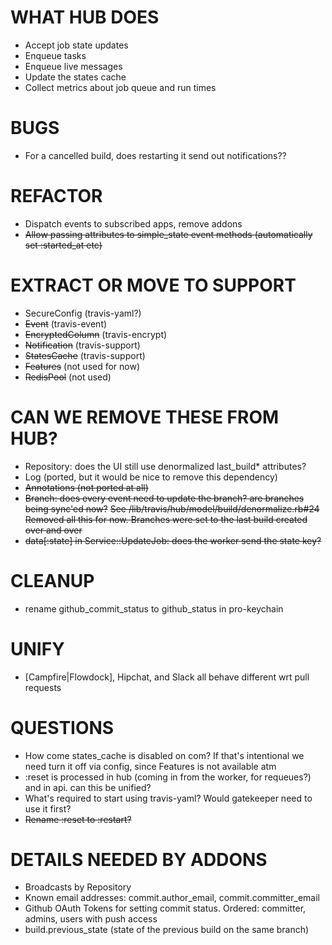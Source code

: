 # WHAT HUB DOES

* Accept job state updates
* Enqueue tasks
* Enqueue live messages
* Update the states cache
* Collect metrics about job queue and run times

# BUGS

* For a cancelled build, does restarting it send out notifications??

# REFACTOR

* Dispatch events to subscribed apps, remove addons
* ~~Allow passing attributes to simple_state event methods (automatically set :started_at etc)~~

# EXTRACT OR MOVE TO SUPPORT

* SecureConfig (travis-yaml?)
* ~~Event~~ (travis-event)
* ~~EncryptedColumn~~ (travis-encrypt)
* ~~Notification~~ (travis-support)
* ~~StatesCache~~ (travis-support)
* ~~Features~~ (not used for now)
* ~~RedisPool~~ (not used)

# CAN WE REMOVE THESE FROM HUB?

* Repository: does the UI still use denormalized last\_build\* attributes?
* Log (ported, but it would be nice to remove this dependency)
* ~~Annotations (not ported at all)~~
* ~~Branch: does every event need to update the branch? are branches being sync'ed now?~~
  ~~See /lib/travis/hub/model/build/denormalize.rb#24~~
  ~~Removed all this for now. Branches were set to the last build created over and over~~
* ~~data[:state] in Service::UpdateJob: does the worker send the state key?~~

# CLEANUP

* rename github_commit_status to github_status in pro-keychain

# UNIFY

* [Campfire|Flowdock], Hipchat, and Slack all behave different wrt pull requests

# QUESTIONS

* How come states_cache is disabled on com? If that's intentional we need turn
  it off via config, since Features is not available atm
* :reset is processed in hub (coming in from the worker, for requeues?) and in
  api. can this be unified?
* What's required to start using travis-yaml? Would gatekeeper need to use it first?
* ~~Rename :reset to :restart?~~

# DETAILS NEEDED BY ADDONS

* Broadcasts by Repository
* Known email addresses: commit.author_email, commit.committer_email
* Github OAuth Tokens for setting commit status. Ordered: committer, admins, users with push access
* build.previous_state (state of the previous build on the same branch)

